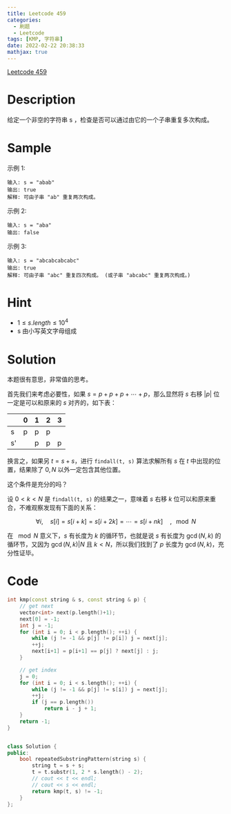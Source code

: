 ```yaml
---
title: Leetcode 459
categories:
  - 刷题
  - Leetcode
tags: [KMP, 字符串]
date: 2022-02-22 20:38:33
mathjax: true
---
```


[Leetcode 459](https://leetcode-cn.com/problems/repeated-substring-pattern/)

<!--more-->

# Description

给定一个非空的字符串 s ，检查是否可以通过由它的一个子串重复多次构成。


# Sample
 
示例 1:

```
输入: s = "abab"
输出: true
解释: 可由子串 "ab" 重复两次构成。
```

示例 2:
```
输入: s = "aba"
输出: false
```

示例 3:

```
输入: s = "abcabcabcabc"
输出: true
解释: 可由子串 "abc" 重复四次构成。 (或子串 "abcabc" 重复两次构成。)
```

# Hint

- $1 \leq s.length \leq 10^4$
- s 由小写英文字母组成

# Solution

本题很有意思，非常值的思考。

首先我们来考虑必要性，如果 $s = p+p+p+\cdots +p$，那么显然将 $s$ 右移 $|p|$ 位一定是可以和原来的 $s$ 对齐的，如下表：

|   | 0 | 1 | 2 | 3 |
|---|---|---|---|---|
| s | p | p | p |   |
| s'|   | p | p | p |

换言之，如果另 $t = s + s$，进行 `findall(t, s)` 算法求解所有 $s$ 在 $t$ 中出现的位置，结果除了 $0, N$ 以外一定包含其他位置。

这个条件是充分的吗？

设 $0 < k < N$ 是 `findall(t, s)` 的结果之一，意味着 $s$ 右移 $k$ 位可以和原来重合，不难观察发现有下面的关系：

$$\forall i, \quad s[i] = s[i+k] = s[i+2k] = \cdots = s[i+nk] \quad , \mod N$$

在 $\mod N$ 意义下，$s$ 有长度为 $k$ 的循环节，也就是说 $s$ 有长度为 $\gcd(N, k)$ 的循环节，又因为 $\gcd(N, k) | N$ 且 $k < N$，所以我们找到了 $p$ 长度为 $\gcd(N, k)$，充分性证毕。

# Code

```cpp
int kmp(const string & s, const string & p) {
    // get next
    vector<int> next(p.length()+1);
    next[0] = -1;
    int j = -1;
    for (int i = 0; i < p.length(); ++i) {
        while (j != -1 && p[j] != p[i]) j = next[j];
        ++j;
        next[i+1] = p[i+1] == p[j] ? next[j] : j;
    }

    // get index
    j = 0;
    for (int i = 0; i < s.length(); ++i) {
        while (j != -1 && p[j] != s[i]) j = next[j];
        ++j;
        if (j == p.length())
            return i - j + 1;
    }
    return -1;
}


class Solution {
public:
    bool repeatedSubstringPattern(string s) {
        string t = s + s;
        t = t.substr(1, 2 * s.length() - 2);
        // cout << t << endl;
        // cout << s << endl;
        return kmp(t, s) != -1;
    }
};
```